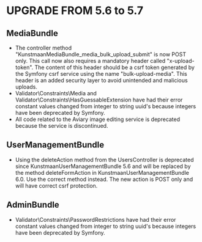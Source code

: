 UPGRADE FROM 5.6 to 5.7
=======================

MediaBundle
------------

* The controller method "KunstmaanMediaBundle_media_bulk_upload_submit" is now POST only.
This call now also requires a mandatory header called "x-upload-token". The content of this header
should be a csrf token generated by the Symfony csrf service using the name "bulk-upload-media".
This header is an added security layer to avoid unintended and malicious uploads.
* Validator\Constraints\Media and Validator\Constraints\HasGuessableExtension have had their error constant values changed from integer to string uuid's because integers have been deprecated by Symfony.
* All code related to the Aviary image editing service is deprecated because the service is discontinued.

UserManagementBundle
------------

* Using the deleteAction method from the UsersController is deprecated since KunstmaanUserManagementBundle 5.6 and will be replaced by the method deleteFormAction in KunstmaanUserManagementBundle 6.0. Use the correct method instead. The new action is POST only and will have correct csrf protection.

AdminBundle
------------

* Validator\Constraints\PasswordRestrictions have had their error constant values changed from integer to string uuid's because integers have been deprecated by Symfony.
